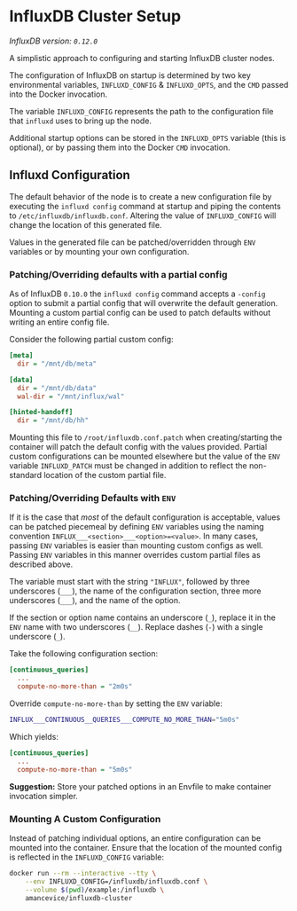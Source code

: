 # InfluxDB Cluster Setup

*InfluxDB version: `0.12.0`*

A simplistic approach to configuring and starting InfluxDB cluster nodes.

The configuration of InfluxDB on startup is determined by two key environmental variables, `INFLUXD_CONFIG` & `INFLUXD_OPTS`, and the `CMD` passed into the Docker invocation.

The variable `INFLUXD_CONFIG` represents the path to the configuration file that `influxd` uses to bring up the node.

Additional startup options can be stored in the `INFLUXD_OPTS` variable (this is optional), or by passing them into the Docker `CMD` invocation.


## Influxd Configuration

The default behavior of the node is to create a new configuration file by executing the `influxd config` command at startup and piping the contents to `/etc/influxdb/influxdb.conf`. Altering the value of `INFLUXD_CONFIG` will change the location of this generated file.

Values in the generated file can be patched/overridden through `ENV` variables or by mounting your own configuration.


### Patching/Overriding defaults with a partial config

As of InfluxDB `0.10.0` the `influxd config` command accepts a `-config` option to submit a partial config that will overwrite the default generation. Mounting a custom partial config can be used to patch defaults without writing an entire config file.

Consider the following partial custom config:

```ini
[meta]
  dir = "/mnt/db/meta"

[data]
  dir = "/mnt/db/data"
  wal-dir = "/mnt/influx/wal"

[hinted-handoff]
  dir = "/mnt/db/hh"
```

Mounting this file to `/root/influxdb.conf.patch` when creating/starting the container will patch the default config with the values provided. Partial custom configurations can be mounted elsewhere but the value of the `ENV` variable `INFLUXD_PATCH` must be changed in addition to reflect the non-standard location of the custom partial file.


### Patching/Overriding Defaults with `ENV`

If it is the case that *most* of the default configuration is acceptable, values can be patched piecemeal by defining `ENV` variables using the naming convention `INFLUX___<section>___<option>=<value>`. In many cases, passing `ENV` variables is easier than mounting custom configs as well. Passing `ENV` variables in this manner overrides custom partial files as described above.

The variable must start with the string `"INFLUX"`, followed by three underscores (`___`), the name of the configuration section, three more underscores (`___`), and the name of the option.

If the section or option name contains an underscore (`_`), replace it in the `ENV` name with two underscores (`__`). Replace dashes (`-`) with a single underscore (`_`).

Take the following configuration section:

```ini
[continuous_queries]
  ...
  compute-no-more-than = "2m0s"
```

Override `compute-no-more-than` by setting the `ENV` variable:

```bash
INFLUX___CONTINUOUS__QUERIES___COMPUTE_NO_MORE_THAN="5m0s"
```

Which yields:

```ini
[continuous_queries]
  ...
  compute-no-more-than = "5m0s"
```

**Suggestion:** Store your patched options in an Envfile to make container invocation simpler.


### Mounting A Custom Configuration

Instead of patching individual options, an entire configuration can be mounted into the container. Ensure that the location of the mounted config is reflected in the `INFLUXD_CONFIG` variable:

```bash
docker run --rm --interactive --tty \
    --env INFLUXD_CONFIG=/influxdb/influxdb.conf \
    --volume $(pwd)/example:/influxdb \
    amancevice/influxdb-cluster
```
